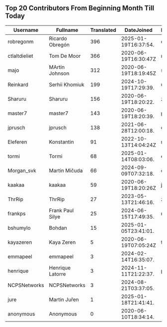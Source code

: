 ## Top 20 Contributors From Beginning Month Till Today ##
|Username|Fullname|Translated|DateJoined|Language|
|--------|--------|----------|----------|-------|
|robregonm|Ricardo Obregón|396|2025-01-19T16:37:54.|es|
|ctlaltdieliet|Tom De Moor|366|2020-06-19T16:30:47Z|nl|
|majo|MArtin Johnson|312|2020-06-19T18:19:45Z|sv|
|Reinkard|Serhii Khomiuk|199|2024-10-19T17:29:39.|uk|
|Sharuru|Sharuru|156|2020-06-19T18:20:22.|zh_Hans|
|master7|master7|143|2020-06-19T18:20:39.|pl|
|jprusch|jprusch|138|2021-06-28T12:00:18.|de|
|Eleferen|Konstantin|91|2022-10-13T14:04:24Z|ru|
|tormi|Tormi|68|2025-01-14T08:03:06.|et|
|Morgan_svk|Martin Mičuda|66|2024-09-09T07:32:18.|cs|
|kaakaa|kaakaa|59|2020-06-19T18:20:26Z|ja|
|ThrRip|ThrRip|27|2023-05-13T21:46:16.|zh_Hans|
|frankps|Frank Paul Silye|25|2024-06-15T17:49:35.|nb_NO|
|bshumylo|Bohdan|15|2025-01-05T23:41:01.||
|kayazeren|Kaya Zeren|5|2020-06-19T07:05:24Z|tr|
|emmapeel|emmapeel|3|2024-02-14T16:35:07.||
|henrique|Henrique Latorre|3|2024-11-11T21:22:37.|pt_BR|
|NCPSNetworks|NCPSNetworks|3|2024-08-21T03:37:05.||
|jure|Martin Juřen|1|2025-01-18T21:41:41.||
|anonymous|Anonymous|0|2020-06-10T18:34:14.||
